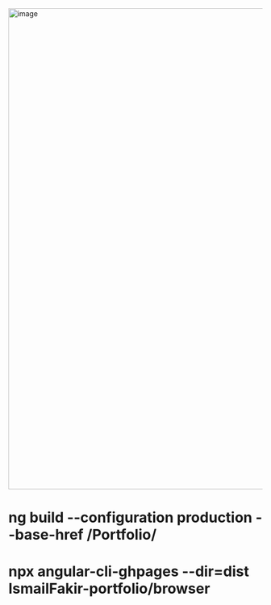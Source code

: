 
<img width="1049" height="954" alt="image" src="https://github.com/user-attachments/assets/ac919256-2894-4090-a624-821e55370442" />


# ng build --configuration production --base-href /Portfolio/
# npx angular-cli-ghpages --dir=dist IsmailFakir-portfolio/browser
